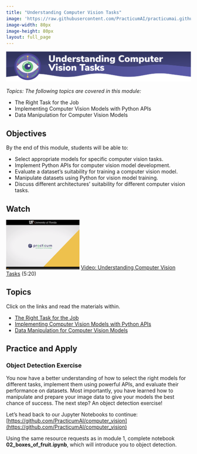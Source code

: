```yaml
---
title: "Understanding Computer Vision Tasks"
image: 'https://raw.githubusercontent.com/PracticumAI/practicumai.github.io/main/images/icons/practicumai_computer_vision.png'
image-width: 80px
image-height: 80px
layout: full_page
---
```


![Computer Vision Concepts banner](/images/computer_vision_module2_understanding_cv_tasks.png)

*Topics: The following topics are covered in this module:*

* The Right Task for the Job
* Implementing Computer Vision Models with Python APIs
* Data Manipulation for Computer Vision Models

## Objectives

By the end of this module, students will be able to:

* Select appropriate models for specific computer vision tasks.
* Implement Python APIs for computer vision model development.
* Evaluate a dataset’s suitability for training a computer vision model.
* Manipulate datasets using Python for vision model training. 
* Discuss different architectures’ suitability for different computer vision tasks.

## Watch

[![Thumbnail screenshot of a Practicum AI video](/images/video_thumbnail.png)](https://mediasite.video.ufl.edu/Mediasite/Play/da0a352bb55a461485a0529e2dcdf2961d) [Video: Understanding Computer Vision Tasks](https://mediasite.video.ufl.edu/Mediasite/Play/da0a352bb55a461485a0529e2dcdf2961d) (5:20)

## Topics

Click on the links and read the materials within.

* [The Right Task for the Job](02.1_right_task_for_the_job.md)
* [Implementing Computer Vision Models with Python APIs](02.2_implementing_cv_python.md)
* [Data Manipulation for Computer Vision Models](02.3_data_manipulation_for_cv.md)

## Practice and Apply

### Object Detection Exercise

You now have a better understanding of how to select the right models for different tasks, implement them using powerful APIs, and evaluate their performance on datasets.  Most importantly, you have learned how to manipulate and prepare your image data to give your models the best chance of success.  The next step?  An object detection exercise!

Let’s head back to our Jupyter Notebooks to continue: [https://github.com/PracticumAI/computer_vision](https://github.com/PracticumAI/computer_vision)

Using the same resource requests as in module 1, complete notebook **02_boxes_of_fruit.ipynb**, which will introduce you to object detection.
